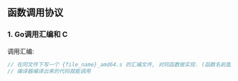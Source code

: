 ## 函数调用协议



### 1. Go调用汇编和 C

调用汇编:

```go
// 在同文件下写一个 {file_name}_amd64.s 的汇编文件, 对同函数做实现. (函数名前面加个点)
// 编译器编译出来的代码就能调用
```

